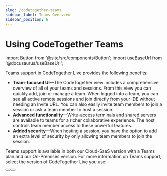 ```yaml
---
slug: /codetogether-teams
sidebar_label: Teams Overview
sidebar_position: 6
---
```


# Using CodeTogether Teams

import Button from '@site/src/components/Button';
import useBaseUrl from '@docusaurus/useBaseUrl';

Teams support in CodeTogether Live provides the following benefits:

- **Team-focused UI**—The CodeTogether view includes a comprehensive overview of all of your teams and sessions. From this view you can quickly add, join or manage a team. When logged into a team, you can see all active remote sessions and join directly from your IDE without needing an Invite URL. You can also easily invite team members to join a session or ask a team member to host a session.
- **Advanced functionality**—Write-access terminals and shared servers are available to teams for a richer collaborative experience. The host controls team member access to these powerful features.
- **Added security**—When hosting a session, you have the option to add an extra level of security by only allowing team members to join the session.

Teams support is available in both our Cloud-SaaS version with a Teams plan and our On-Premises version. For more information on Teams support, select the version of CodeTogether Live you use:

<div className="column-content">
  <Button text="CodeTogether Cloud-SaaS" to="/codetogether-teams/saas"/>
  <Button text="CodeTogether On-Premises" to="/codetogether-teams/on-premises"/>
</div>